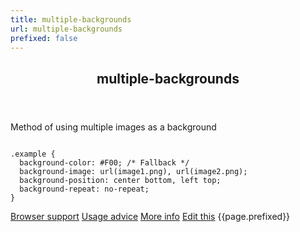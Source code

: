 ```yaml
---
title: multiple-backgrounds
url: multiple-backgrounds
prefixed: false
---
```


<article id="multiple-backgrounds" class="feature prefix-{{page.prefixed}}">
	<header class="feature__header">
		<h2>multiple-backgrounds</h2>
	</header>
	<p class="feature__description">
		Method of using multiple images as a background
	</p>
<pre class="feature__code"><code>
.example {
  background-color: #F00; /* Fallback */
  background-image: url(image1.png), url(image2.png);
  background-position: center bottom, left top;
  background-repeat: no-repeat;
}
</code></pre>
	<footer class="feature__footer">
		<a href="http://caniuse.com/multibackgrounds">Browser support</a> 
		<a href="http://html5please.com/#multiple backgrounds">Usage advice</a> 
		<a href="http://www.css3files.com/background">More info</a> 
		<a href="https://github.com/davidhund/shouldiprefix/blob/master/_posts/{{page.date | date: "%Y-%m-%d"}}-{{page.title}}.md">Edit this</a> 
		<span class="feature__prefix">{{page.prefixed}}</span>
	</footer>
</article>

